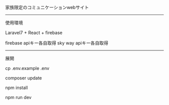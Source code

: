 家族限定のコミュニケーションwebサイト
_____________________________________________________________________

使用環境

Laravel7 + React + firebase

firebase apiキー各自取得
sky way apiキー各自取得
_____________________________________________________________________

展開

cp .env.example .env

composer update

npm install

npm run dev

